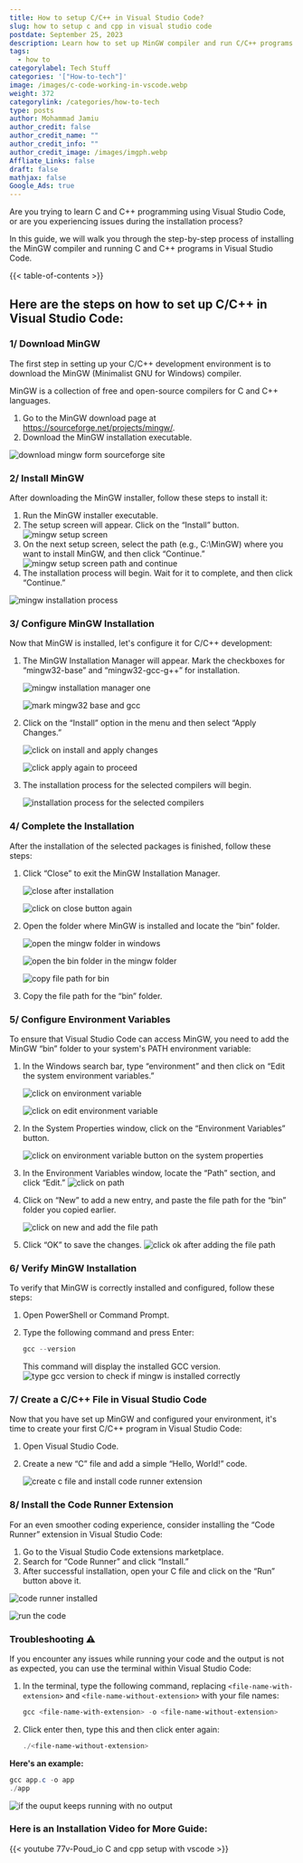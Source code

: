 ```yaml
---
title: How to setup C/C++ in Visual Studio Code?
slug: how to setup c and cpp in visual studio code
postdate: September 25, 2023
description: Learn how to set up MinGW compiler and run C/C++ programs step-by-step.
tags:
  - how to
categorylabel: Tech Stuff
categories: '["How-to-tech"]'
image: /images/c-code-working-in-vscode.webp
weight: 372
categorylink: /categories/how-to-tech
type: posts
author: Mohammad Jamiu
author_credit: false
author_credit_name: ""
author_credit_info: ""
author_credit_image: /images/imgph.webp
Affliate_Links: false
draft: false
mathjax: false
Google_Ads: true
---
```

Are you trying to learn C and C++ programming using Visual Studio Code, or are you experiencing issues during the installation process? 

In this guide, we will walk you through the step-by-step process of installing the MinGW compiler and running C and C++ programs in Visual Studio Code.

{{< table-of-contents >}}

## **Here are the steps on how to set up C/C++ in Visual Studio Code:**

### **1/ Download MinGW**

The first step in setting up your C/C++ development environment is to download the MinGW (Minimalist GNU for Windows) compiler. 

MinGW is a collection of free and open-source compilers for C and C++ languages.

1. Go to the MinGW download page at <https://sourceforge.net/projects/mingw/>.
2. Download the MinGW installation executable.

![download mingw form sourceforge site](/images/mingw-download-from-site.webp "download mingw form sourceforge site")

### **2/ Install MinGW**

After downloading the MinGW installer, follow these steps to install it:

1. Run the MinGW installer executable.
2. The setup screen will appear. Click on the “Install” button.
   ![mingw setup screen ](/images/mingw-install-one.webp "mingw setup screen ")
3. On the next setup screen, select the path (e.g., C:\MinGW) where you want to install MinGW, and then click “Continue.”
   ![mingw setup screen path and continue](/images/mingw-install-click-continue-two.webp "mingw setup screen path and continue")
4. The installation process will begin. Wait for it to complete, and then click “Continue.”

![mingw installation process](/images/installation-process-complete-three.webp "mingw installation process")

### **3/ Configure MinGW Installation**

Now that MinGW is installed, let's configure it for C/C++ development:

1. The MinGW Installation Manager will appear. Mark the checkboxes for “mingw32-base” and “mingw32-gcc-g++” for installation.

   ![mingw installation manager one](/images/mark-for-install-base-and-gcc.webp "mingw installation manager one")

   ![mark mingw32 base and gcc](/images/mark-for-install-mingw-six.webp "mark mingw32 base and gcc")
2. Click on the “Install” option in the menu and then select “Apply Changes.”

   ![click on install and apply changes](/images/click-on-install-and-apply-changes.webp "click on install and apply changes")

   ![click apply again to proceed](/images/click-apply-after-install-apply.webp "click apply again to proceed")
3. The installation process for the selected compilers will begin.

   ![installation process for the selected compilers](/images/installation-process-for-selected-compiler-seven.webp "installation process for the selected compilers")

### **4/ Complete the Installation**

After the installation of the selected packages is finished, follow these steps:

1. Click “Close” to exit the MinGW Installation Manager.

   ![close after installation](/images/close-install-eight.webp "close after installation")

   ![click on close button again](/images/click-on-close-nine.webp "click on close button again")
2. Open the folder where MinGW is installed and locate the “bin” folder.

   ![open the mingw folder in windows](/images/open-mingw-folder-in-c-drive-five.webp "open the mingw folder in windows")

   ![open the bin folder in the mingw folder](/images/open-bin-folder-ten.webp "open the bin folder in the mingw folder")

   ![copy file path for bin](/images/click-on-path-and-copy-bin.webp "copy file path for bin")
3. Copy the file path for the “bin” folder.

### **5/ Configure Environment Variables**

To ensure that Visual Studio Code can access MinGW, you need to add the MinGW “bin” folder to your system's PATH environment variable:

1. In the Windows search bar, type “environment” and then click on “Edit the system environment variables.”

   ![click on environment variable](/images/type-environment-eleven-plus.webp "click on environment variable")

   ![click on edit environment variable](/images/click-on-edit-system-environment-variables-eleven.webp "click on edit environment variable")
2. In the System Properties window, click on the “Environment Variables” button.

   ![click on environment variable button on the system properties](/images/click-on-env-variable-twelve.webp "click on environment variable button on the system properties")
3. In the Environment Variables window, locate the “Path” section, and click “Edit.”
   ![click on path](/images/click-on-path-on-environ-var-13.webp "click on path")
4. Click on “New” to add a new entry, and paste the file path for the “bin” folder you copied earlier.

   ![click on new and add the file path](/images/add-bin-path-14.webp "click on new and add the file path")
5. Click “OK” to save the changes.
   ![click ok after adding the file path](/images/click-on-ok-after-bin-path-add.webp "click ok after adding the file path")

### **6/ Verify MinGW Installation**

To verify that MinGW is correctly installed and configured, follow these steps:

1. Open PowerShell or Command Prompt.
2. Type the following command and press Enter:

   ```powershell
   gcc --version
   ```

      This command will display the installed GCC version.
   ![type gcc version to check if mingw is installed correctly](/images/type-gcc-version-in-cmd-15.webp "type gcc version to check if mingw is installed correctly")

### **7/ Create a C/C++ File in Visual Studio Code**

Now that you have set up MinGW and configured your environment, it's time to create your first C/C++ program in Visual Studio Code:

1. Open Visual Studio Code.
2. Create a new “C” file and add a simple “Hello, World!” code.

   ![create c file and install code runner extension](/images/code-runner-extension.webp "create c file and install code runner extension")

### **8/ Install the Code Runner Extension**

For an even smoother coding experience, consider installing the “Code Runner” extension in Visual Studio Code:

1. Go to the Visual Studio Code extensions marketplace.
2. Search for “Code Runner” and click “Install.”
3. After successful installation, open your C file and click on the “Run” button above it.

![code runner installed](/images/code-runner-installed-.webp "code runner installed")

![run the code](/images/c-code-working-in-vscode.webp "run the code")

### **Troubleshooting :warning:**

If you encounter any issues while running your code and the output is not as expected, you can use the terminal within Visual Studio Code:

1. In the terminal, type the following command, replacing `<file-name-with-extension>` and `<file-name-without-extension>` with your file names:

   ```powershell
   gcc <file-name-with-extension> -o <file-name-without-extension>
   ```
2. Click enter then, type this and then click enter again:

   ```powershell
   ./<file-name-without-extension>
   ```

**Here's an example:**

```powershell
gcc app.c -o app
./app
```

![if the ouput keeps running with no output](/images/gcc-file-name-if-code-runner-not-work.webp "if the ouput keeps running with no output")

### Here is an Installation Video for More Guide:

{{< youtube 77v-Poud_io C and cpp setup with vscode >}}